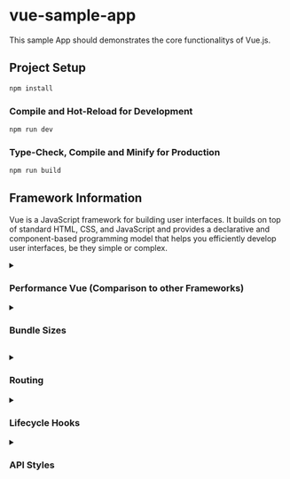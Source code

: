 # vue-sample-app

This sample App should demonstrates the core functionalitys of Vue.js.

## Project Setup

```sh
npm install
```

### Compile and Hot-Reload for Development

```sh
npm run dev
```

### Type-Check, Compile and Minify for Production

```sh
npm run build
```

## Framework Information

Vue is a JavaScript framework for building user interfaces. It builds on top of standard HTML, CSS, and JavaScript and provides a declarative and component-based programming model that helps you efficiently develop user interfaces, be they simple or complex.

<details><summary><h3> Performance Vue (Comparison to other Frameworks)</h3></summary>

Vue.js, React.js, and Angular are three of the most popular front-end web development frameworks. Each framework has its own unique features and advantages, and choosing the right one for your project can be a difficult decision. In this comparison, we'll take a look at some of the key differences between Vue.js, React.js, and Angular to help you make an informed decision.

#### Vue.js

Vue.js is a lightweight front-end framework that emphasizes simplicity and ease of use. It was created in 2014 by Evan You and has gained a lot of popularity in recent years. Vue.js offers a variety of features that make it a great choice for building small to medium-sized applications.

**Pros:**

- Easy to learn: Vue.js is easy to learn and understand, even for developers who are new to web development. The framework has a simple and intuitive API, making it easy to get started with.
- Lightweight: Vue.js is a lightweight framework that has a small footprint. This means that it loads quickly and is efficient in terms of memory usage.
- Flexible: Vue.js is highly customizable and can be integrated into existing projects without much hassle. The framework is designed to be modular, which means that you can use only the parts of it that you need.
- Great documentation: Vue.js has excellent documentation that is easy to follow and understand. This makes it easy to find answers to your questions and troubleshoot any issues you may encounter.
- Good performance: Vue.js is fast and efficient, with a virtual DOM that minimizes the amount of DOM manipulation required. This makes it a good choice for building performant applications.

**Cons:**

- Small community: While Vue.js has gained a lot of popularity in recent years, it still has a smaller community than some of the other frameworks. This means that finding resources and support can be more difficult.
- Limited ecosystem: The ecosystem around Vue.js is not as mature as some of the other frameworks, which means that there may be fewer plugins and tools available.
- Limited scalability: Vue.js may not be the best choice for large-scale projects, as it lacks some of the scalability features of other frameworks.

#### React.js

React.js is a popular front-end framework developed by Facebook. It was first released in 2013 and has since become one of the most widely used front-end frameworks. React.js is known for its performance and scalability, making it a good choice for large-scale projects.

**Pros:**

- Good performance: React.js is known for its performance, with a virtual DOM that minimizes the amount of DOM manipulation required. This makes it a good choice for building performant applications.
- Scalable: React.js is highly scalable and can be used to build large-scale applications. The framework is designed to be modular, which means that you can reuse components across your application.
- Large community: React.js has a large and active community, which means that finding resources and support is easy. There are also a lot of plugins and tools available.
- JSX: React.js uses JSX, a syntax that allows you to write HTML-like code in your JavaScript. This makes it easy to create reusable components and helps to keep your code organized.

**Cons:**

- Steep learning curve: React.js can be difficult to learn, especially for developers who are new to web development. The framework has a complex API and requires a good understanding of JavaScript.
- Boilerplate: React.js requires a lot of boilerplate code, which can make it more difficult to get started with.
- Opinionated: React.js is an opinionated framework, which means that it may not be the best choice for developers who prefer more flexibility and customization.

#### Angular

**Pros:**

- Complete framework: Angular is a complete framework that comes with everything you need to build large-scale, complex web applications.
- Built-in state management: Angular has a built-in state management system called RxJS, which is based on the reactive programming paradigm.
- Powerful CLI: Angular comes with a powerful command-line interface (CLI) that makes it easy to create, scaffold, and build Angular applications.
- Strong typing: Angular is built with TypeScript, a strongly-typed superset of JavaScript. This makes it easier to catch errors early and write more maintainable code.
- Large community: Angular has a large and active community of developers, which means there are plenty of resources, tutorials, and plugins available.
  **Cons:**

- Steep learning curve: Angular has a steep learning curve, especially for developers who are new to the framework or to web development in general.
- Overly complex: Some developers find Angular to be overly complex, with too many abstractions and boilerplate code.
- Performance: Angular can be slower to load and render initially compared to other frameworks, due to its heavy-weight architecture and ahead-of-time compilation.
- Limited flexibility: Angular's opinionated architecture can limit flexibility and make it difficult to integrate with other libraries or tools.
- Large bundle size: Angular applications can have a large bundle size, which can impact performance and load times, especially on slow or mobile networks.
</details>

<details><summary><h3>Bundle Sizes</h3></summary>

Vue.js is known for its small size and minimal footprint. The core library of Vue.js, without any additional plugins or dependencies, is only around 24KB after minification and gzip compression. This makes it one of the smallest JavaScript frameworks available.

However, the size of a Vue.js application can vary depending on the features and dependencies used. For example, if you're using the Vue CLI to generate a new project, it comes with additional dependencies like webpack, babel, and other plugins, which can increase the overall size of the project.

To reduce the bundle size of a Vue.js application, there are several strategies that can be used. One common approach is to use code splitting, which allows you to split your application code into smaller, more manageable chunks that can be loaded on demand as needed. This can greatly reduce the initial load time and improve performance.

Another strategy is to use tree shaking, which is a technique for removing unused code from your application. This can help to further reduce the overall bundle size and improve performance.

Overall, Vue.js is a lightweight and efficient framework, and with proper optimization techniques, it's possible to build fast and performant applications while keeping the bundle size to a minimum.</details>

<details><summary><h3>Routing</h3></summary>

#### Introduction to Vue Router

Vue Router is the official router for Vue.js. It deeply integrates with Vue.js core to make building Single Page Applications with Vue.js a breeze. Features include:

- Nested routes mapping
- Dynamic Routing
- Modular, component-based router configuration
- Route params, query, wildcards
- View transition effects powered by Vue.js' transition system
- Fine-grained navigation control
- Links with automatic active CSS classes
- HTML5 history mode or hash mode
- Customizable Scroll Behavior
- Proper encoding for URLs

#### Download

**npm**

```bash
npm install vue-router@4
```

**yarn**

```bash
yarn add vue-router@4
```

#### Vue Router and the Composition API

Because we don't have access to this inside of setup, we cannot directly access this.$router or this.$route anymore. Instead we use the useRouter and useRoute functions.
The route object is a reactive object, so any of its properties can be watched and you should avoid watching the whole route object. In most scenarios, you should directly watch the param you are expecting to change.

```js
import { useRoute } from 'vue-router'
import { ref, watch } from 'vue'

export default {
  setup() {
    const route = useRoute()
    const userData = ref()

...
```

**Link to the Docs:** https://router.vuejs.org/guide/

</details>

<details><summary><h3>Lifecycle Hooks</h3></summary>

#### onMounted()​

Registers a callback to be called after the component has been mounted.

**Type**

ts
function onMounted(callback: () => void): void

**Details**

A component is considered mounted after:

- All of its synchronous child components have been mounted (does not include async components or components inside <Suspense> trees).
- Its own DOM tree has been created and inserted into the parent container. Note it only guarantees that the component's DOM tree is in-document if the application's root container is also in-document.

This hook is typically used for performing side effects that need access to the component's rendered DOM, or for limiting DOM-related code to the client in a server-rendered application.

This hook is not called during server-side rendering.

**Example**

Accessing an element via template ref:

```js
<script setup>
import { ref, onMounted } from 'vue'

const el = ref()

onMounted(() => {
  el.value // <div>
})
</script>

<template>
  <div ref="el"></div>
</template>
```

#### onUpdated()​

Registers a callback to be called after the component has updated its DOM tree due to a reactive state change.

**Type**

```ts
function onUpdated(callback: () => void): void;
```

A parent component's updated hook is called after that of its child components.

This hook is called after any DOM update of the component, which can be caused by different state changes. If you need to access the updated DOM after a specific state change, use nextTick() instead.

This hook is not called during server-side rendering.

**Example**

Accessing updated DOM:

```js
<script setup>
import { ref, onUpdated } from 'vue'

const count = ref(0)

onUpdated(() => {
  // text content should be the same as current `count.value`
  console.log(document.getElementById('count').textContent)
})
</script>

<template>
  <button id="count" @click="count++">{{ count }}</button>
</template>
```

#### onUnmounted()​

Registers a callback to be called after the component has been unmounted.

**Type**

```ts
function onUnmounted(callback: () => void): void;
```

A component is considered unmounted after:

- All of its child components have been unmounted.
- All of its associated reactive effects (render effect and computed / watchers created during setup()) have been stopped.

Use this hook to clean up manually created side effects such as timers, DOM event listeners or server connections.

This hook is not called during server-side rendering.

**Example**

```ts
<script setup>
import { onMounted, onUnmounted } from 'vue'

let intervalId
onMounted(() => {
  intervalId = setInterval(() => {
    // ...
  })
})

onUnmounted(() => clearInterval(intervalId))
</script>
```

#### onBeforeMount()​

Registers a hook to be called right before the component is to be mounted.

**Type**

```ts
function onBeforeMount(callback: () => void): void;
```

**Details**

When this hook is called, the component has finished setting up its reactive state, but no DOM nodes have been created yet. It is about to execute its DOM render effect for the first time.

This hook is not called during server-side rendering.

#### onBeforeUpdate()​

Registers a hook to be called right before the component is about to update its DOM tree due to a reactive state change.

**Type**

```ts
function onBeforeUpdate(callback: () => void): void;
```

**Details**

This hook can be used to access the DOM state before Vue updates the DOM. It is also safe to modify component state inside this hook.

This hook is not called during server-side rendering.

#### onBeforeUnmount()​

Registers a hook to be called right before a component instance is to be unmounted.

**Type**

```ts
function onBeforeUnmount(callback: () => void): void;
```

**Details**

When this hook is called, the component instance is still fully functional.

This hook is not called during server-side rendering.

</details>

<details><summary><h3>API Styles</h3></summary>

Vue components can be authored in two different API styles: Options API and Composition API.

#### Options API

With Options API, we define a component's logic using an object of options such as data, methods, and mounted. Properties defined by options are exposed on this inside functions, which points to the component instance.

The Options API is centered around the concept of a "component instance" (this as seen in the example), which typically aligns better with a class-based mental model for users coming from OOP language backgrounds. It is also more beginner-friendly by abstracting away the reactivity details and enforcing code organization via option groups.

```js
<script>
export default {
  // Properties returned from data() become reactive state
  // and will be exposed on `this`.
  data() {
    return {
      count: 0,
    };
  },

  // Methods are functions that mutate state and trigger updates.
  // They can be bound as event listeners in templates.
  methods: {
    increment() {
      this.count++;
    },
  },

  // Lifecycle hooks are called at different stages
  // of a component's lifecycle.
  // This function will be called when the component is mounted.
  mounted() {
    console.log(`The initial count is ${this.count}.`);
  },
};
</script>

<template>
  <button @click="increment">Count is: {{ count }}</button>
</template>
```

#### Composition API (Reactivity)

With Composition API, we define a component's logic using imported API functions. In SFCs, Composition API is typically used with <script setup>. The setup attribute is a hint that makes Vue perform compile-time transforms that allow us to use Composition API with less boilerplate. For example, imports and top-level variables / functions declared in <script setup> are directly usable in the template.

The Composition API is centered around declaring reactive state variables directly in a function scope and composing state from multiple functions together to handle complexity. It is more free-form and requires an understanding of how reactivity works in Vue to be used effectively. In return, its flexibility enables more powerful patterns for organizing and reusing logic.

```js
<script setup>
import { ref, onMounted } from "vue";

// reactive state
const count = ref(0);

// functions that mutate state and trigger updates
function increment() {
  count.value++;
}

// lifecycle hooks
onMounted(() => {
  console.log(`The initial count is ${count.value}.`);
});
</script>

<template>
  <button @click="increment">Count is: {{ count }}</button>
</template>
```

#### Which to Choose?​

Both API styles are fully capable of covering common use cases. They are different interfaces powered by the exact same underlying system. In fact, the Options API is implemented on top of the Composition API! The fundamental concepts and knowledge about Vue are shared across the two styles.

**For production use:**

- Go with Options API if you are not using build tools, or plan to use Vue primarily in low-complexity scenarios, e.g. progressive enhancement.

- Go with Composition API + Single-File Components if you plan to build full applications with Vue
</details>

<details><summary><h3>Reactive Code (Declarative vs. Imperative Coding)</h3></summary>

**_Declarative programming_** is when you write your code in such a way that it describes what you want to do, and not how you want to do it. It is left up to the compiler to figure out the how. **_Imperative programming_** on the other hand, is when your write sequences of commands, each of which perform some action; but which may or may not have meaning in the problem domain
**_Reactive programming_** describes a declarative design paradigm that relies on asynchronous programming logic to handle real-time updates to otherwise static content. It provides an efficient means -- the use of automated data streams -- to handle data updates to content whenever a user makes an inquiry.

**Example**
In an imperative programming setting, a := b + c would mean that a is being assigned the result of b + c in the instant the expression is evaluated, and later, the values of b and c can be changed with no effect on the value of a. On the other hand, in reactive programming, the value of a is automatically updated whenever the values of b or c change, without the program having to explicitly re-execute the statement a := b + c to determine the presently assigned value of a.

#### Declaring Reactive State

- We can create a reactive object or array with the reactive() function.
- To use reactive state in a component's template, declare and return them from a component's setup() function.
- Similarly, we can declare functions that mutate reactive state in the same scope and expose them as methods alongside the state.

- When using Single-File Components (SFCs), we can greatly simplify the usage with <script setup>:

```js
<script setup>
import { reactive } from 'vue'

const state = reactive({ count: 0 })

function increment() {
  state.count++
}
</script>

    // expose the state to the template
<template>
  <button @click="increment">
    {{ state.count }}
  </button>
</template>
```

#### Reactive Variables with ref()

To address the limitations of reactive(), Vue also provides a ref() function which allows us to create reactive "refs" that can hold any value type:

```js
import { ref } from "vue";

const count = ref(0);
```

A ref containing an object value can reactively replace the entire object:

```js
import { ref } from "vue";

const count = ref(0);
```

</details>

<details><summary><h3>Dependency Injection<h3></summary>

#### provide()

Provides a value that can be injected by descendant components.

**Type**

```ts
function provide<T>(key: InjectionKey<T> | string, value: T): void;
```

**Details**

provide() takes two arguments: the key, which can be a string or a symbol, and the value to be injected.

When using TypeScript, the key can be a symbol casted as InjectionKey - a Vue provided utility type that extends Symbol, which can be used to sync the value type between provide() and inject().

Similar to lifecycle hook registration APIs, provide() must be called synchronously during a component's setup() phase.

**Example**

```ts
<script setup>
  import {(ref, provide)} from 'vue' import {fooSymbol} from
  './injectionSymbols' // provide static value provide('foo', 'bar') // provide
  reactive value const count = ref(0) provide('count', count) // provide with
  Symbol keys provide(fooSymbol, count)
</script>
```

#### inject()​

Injects a value provided by an ancestor component or the application (via app.provide()).

**Type**

```ts
// without default value
function inject<T>(key: InjectionKey<T> | string): T | undefined;

// with default value
function inject<T>(key: InjectionKey<T> | string, defaultValue: T): T;

// with factory
function inject<T>(
  key: InjectionKey<T> | string,
  defaultValue: () => T,
  treatDefaultAsFactory: true
): T;
```

**Details**

The first argument is the injection key. Vue will walk up the parent chain to locate a provided value with a matching key. If multiple components in the parent chain provides the same key, the one closest to the injecting component will "shadow" those higher up the chain. If no value with matching key was found, inject() returns undefined unless a default value is provided.

The second argument is optional and is the default value to be used when no matching value was found. It can also be a factory function to return values that are expensive to create. If the default value is a function, then false must be passed as the third argument to indicate that the function should be used as the value instead of the factory.

Similar to lifecycle hook registration APIs, inject() must be called synchronously during a component's setup() phase.

When using TypeScript, the key can be of type of InjectionKey - a Vue-provided utility type that extends Symbol, which can be used to sync the value type between provide() and inject().

**Example**

Assuming a parent component has provided values as shown in the previous provide() example:

```ts
<script setup>
import { inject } from 'vue'
import { fooSymbol } from './injectionSymbols'

// inject static value with default
const foo = inject('foo')

// inject reactive value
const count = inject('count')

// inject with Symbol keys
const foo2 = inject(fooSymbol)

// inject with default value
const bar = inject('foo', 'default value')

// inject with default value factory
const baz = inject('foo', () => new Map())

// inject with function default value, by passing the 3rd argument
const fn = inject('function', () => {}, false)
</script>
```

